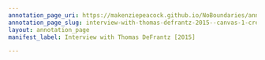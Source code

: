 ```yaml
---
annotation_page_uri: https://makenziepeacock.github.io/NoBoundaries/annotations/interview-with-thomas-defrantz-2015--canvas-1-crew.json
annotation_page_slug: interview-with-thomas-defrantz-2015--canvas-1-crew
layout: annotation_page
manifest_label: Interview with Thomas DeFrantz [2015]

---
```

